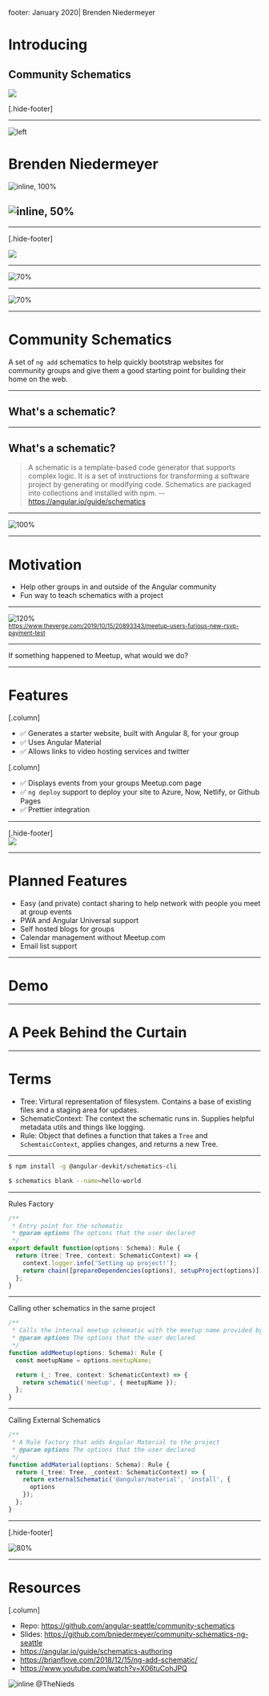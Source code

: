 footer: January 2020| Brenden Niedermeyer

# Introducing

## Community Schematics

![](assets/images/circuit-board.jpg)

[.hide-footer]

---

![left](assets/images/me.jpg)

# Brenden Niedermeyer

![inline, 100%](assets/images/expd.png)

## ![inline, 50%](assets/images/cargo-signal-logo-dark.png)

---

[.hide-footer]

![](assets/images/back-in-time.gif)

---

![70%](assets/images/community-talk.jpg)

---

![70%](assets/images/website-screenshot.png)

---

# Community Schematics

A set of `ng add` schematics to help quickly bootstrap websites for community groups and give them a good starting point for building their home on the web.

---

## What's a schematic?

---

## What's a schematic?

> A schematic is a template-based code generator that supports complex logic. It is a set of instructions for transforming a software project by generating or modifying code. Schematics are packaged into collections and installed with npm.
> --https://angular.io/guide/schematics

---

![100%](assets/images/ng-add.gif)

---

# Motivation

- Help other groups in and outside of the Angular community
- Fun way to teach schematics with a project

---

![120%](assets/images/meetup.png)
<br>
<sub>https://www.theverge.com/2019/10/15/20893343/meetup-users-furious-new-rsvp-payment-test</sub>

---

If something happened to Meetup, what would we do?

---

# Features

[.column]

- :white_check_mark: Generates a starter website, built with Angular 8, for your group
- :white_check_mark: Uses Angular Material
- :white_check_mark: Allows links to video hosting services and twitter

[.column]

- :white_check_mark: Displays events from your groups Meetup.com page
- :white_check_mark: `ng deploy` support to deploy your site to Azure, Now, Netlify, or Github Pages
- :white_check_mark: Prettier integration

---

[.hide-footer]  
![](assets/images/theres-more.gif)

---

# Planned Features

- Easy (and private) contact sharing to help network with people you meet at group events
- PWA and Angular Universal support
- Self hosted blogs for groups
- Calendar management without Meetup.com
- Email list support

---

# Demo

---

# A Peek Behind the Curtain

---

# Terms

- Tree: Virtural representation of filesystem. Contains a base of existing files and a staging area for updates.
- SchematicContext: The context the schematic runs in. Supplies helpful metadata utils and things like logging.
- Rule: Object that defines a function that takes a `Tree` and `SchemtaicContext`, applies changes, and returns a new Tree.

---

```bash
$ npm install -g @angular-devkit/schematics-cli

$ schematics blank --name=hello-world
```

---

Rules Factory

```typescript
/**
 * Entry point for the schematic
 * @param options The options that the user declared
 */
export default function(options: Schema): Rule {
  return (tree: Tree, context: SchematicContext) => {
    context.logger.info('Setting up project!');
    return chain([prepareDependencies(options), setupProject(options)]);
  };
}
```

---

Calling other schematics in the same project

```typescript
/**
 * Calls the internal meetup schematic with the meetup name provided by the user
 * @param options The options that the user declared
 */
function addMeetup(options: Schema): Rule {
  const meetupName = options.meetupName;

  return (_: Tree, context: SchematicContext) => {
    return schematic('meetup', { meetupName });
  };
}
```

---

Calling External Schematics

```typescript
/**
 * A Rule factory that adds Angular Material to the project
 * @param options The options that the user declared
 */
function addMaterial(options: Schema): Rule {
  return (_tree: Tree, _context: SchematicContext) => {
    return externalSchematic('@angular/material', 'install', {
      options
    });
  };
}
```

---

[.hide-footer]

![80%](assets/images/schema.png)

---

# Resources

[.column]

- Repo: https://github.com/angular-seattle/community-schematics
- Slides: https://github.com/bniedermeyer/community-schematics-ng-seattle
- https://angular.io/guide/schematics-authoring
- https://brianflove.com/2018/12/15/ng-add-schematic/
- https://www.youtube.com/watch?v=X06tuCohJPQ

![inline](assets/images/twittericon.png) @TheNieds
